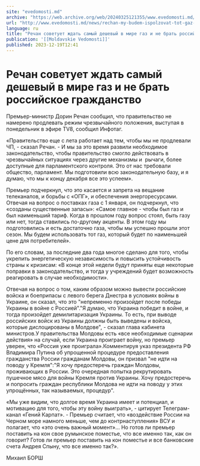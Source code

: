 ```yaml
---
site: "evedomosti.md"
archive: "https://web.archive.org/web/20240325121355/www.evedomosti.md/news/rechan-my-budem-ispolzovat-tot-gaz-kotoryj-budet-po-naimensh"
url: "http://www.evedomosti.md/news/rechan-my-budem-ispolzovat-tot-gaz-kotoryj-budet-po-naimensh"
language: ru
title: "Речан советует ждать самый дешевый в мире газ и не брать российское гражданство"
publication: '[[Moldavskie Vedomosti]]'
published: 2023-12-19T12:41
---
```


# Речан советует ждать самый дешевый в мире газ и не брать российское гражданство

Премьер-министр Дорин Речан сообщил, что правительство не намерено продлевать режим чрезвычайного положения, выступая в понедельник в эфире TV8, сообщил Инфотаг.

«Правительство еще с лета работает над тем, чтобы мы не продлевали ЧП, - сказал Речан. - И мы за это время развили необходимое законодательство, чтобы правительство смогло действовать в чрезвычайных ситуациях через другие механизмы и  рычаги, более доступные для парламентского контроля. Это от нас требовали общество, парламент. Мы подготовили всю законодательную базу, и я думаю, что мы к концу декабря все это успеем».

Премьер подчеркнул, что это касается и запрета на вещание телеканалов, и борьбы с «ОПГ», и обеспечения энергоресурсами. Отвечая на вопрос о поставках газа с 1 января, он подчеркнул, что «созданы существенные запасы»: «Самое главное - чтобы был газ и был наименьший тариф. Когда в прошлом году вопрос стоял, быть газу или нет, тогда ставились по-другому акценты. В этом году мы подготовились и есть достаточно газа, чтобы мы успешно прошли этот сезон. Мы будем использовать тот газ, который будет по наименьшей цене для потребителей».

По его словам, за последние два года многое сделано для того, чтобы укрепить энергетическую независимость и повысить устойчивость страны к кризисам: «В конце этой недели будут приняты еще некоторые поправки в законодательство, и тогда у учреждений будет возможность реагировать в случае необходимости».

Отвечая на вопрос о том, каким образом можно вывести российские войска и боеприпасы с левого берега Днестра в условиях войны в Украине, он сказал, что это "непременно произойдет после победы Украины в войне с Россией"."Я думаю, что Украина победит в войне, и тогда произойдет демилитаризация Украины. То есть, при выводе российских войск из Украины должны быть выведены и войска, которые дислоцированы в Молдове", - сказал глава кабинета министров.У правительства Молдовы есть «все необходимые сценарии действия» на случай, если Украина проиграет войну, но премьер уверен, что «Россия уже проиграла».Комментируя указ президента РФ Владимира Путина об упрощенной процедуре предоставления гражданства России гражданам Молдовы, он призвал "не идти на поводу у Кремля":"Я хочу предостеречь граждан Молдовы, проживающих в России. Это очередная попытка рекрутировать пушечное мясо для войны Кремля против Украины. Хочу предостеречь и попросить граждан республики Молдова не идти на поводу у этих упрощённых, так называемых, процедур".

«Мы уже видим, что долгое время Украина имеет и потенциал, и мотивацию для того, чтобы эту войну выиграть», - цитирует Телеграм-канал «Гений Карпат». - Премьер считает, что «воздействие России на Черном море намного меньше, чем до контрнаступления» ВСУ и полагает, что «это очень важный момент»... Но готов ли премьер поставить на кон свое румынское поместье, что все именно так, как он говорит? Готов ли премьер поставить на кон поместье и все банковские счета Андрея Спыну, что все именно так?».

Михаил БОРШ